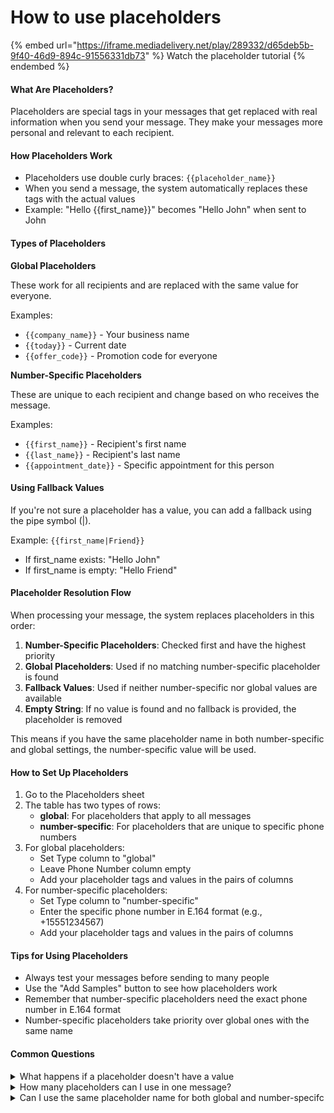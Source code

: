 # How to use placeholders

{% embed url="https://iframe.mediadelivery.net/play/289332/d65deb5b-9f40-46d9-894c-91556331db73" %}
Watch the placeholder tutorial
{% endembed %}

#### What Are Placeholders? <a href="#what-are-placeholders" id="what-are-placeholders"></a>

Placeholders are special tags in your messages that get replaced with real information when you send your message. They make your messages more personal and relevant to each recipient.

#### How Placeholders Work <a href="#how-placeholders-work" id="how-placeholders-work"></a>

* Placeholders use double curly braces: `{{placeholder_name}}`
* When you send a message, the system automatically replaces these tags with the actual values
* Example: "Hello \{{first\_name\}}" becomes "Hello John" when sent to John

#### Types of Placeholders <a href="#types-of-placeholders" id="types-of-placeholders"></a>

**Global Placeholders**

These work for all recipients and are replaced with the same value for everyone.

Examples:

* `{{company_name}}` - Your business name
* `{{today}}` - Current date
* `{{offer_code}}` - Promotion code for everyone

**Number-Specific Placeholders**

These are unique to each recipient and change based on who receives the message.

Examples:

* `{{first_name}}` - Recipient's first name
* `{{last_name}}` - Recipient's last name
* `{{appointment_date}}` - Specific appointment for this person

#### Using Fallback Values <a href="#using-fallback-values" id="using-fallback-values"></a>

If you're not sure a placeholder has a value, you can add a fallback using the pipe symbol (|).

Example: `{{first_name|Friend}}`

* If first\_name exists: "Hello John"
* If first\_name is empty: "Hello Friend"

#### Placeholder Resolution Flow <a href="#placeholder-resolution-flow" id="placeholder-resolution-flow"></a>

When processing your message, the system replaces placeholders in this order:

1. **Number-Specific Placeholders**: Checked first and have the highest priority
2. **Global Placeholders**: Used if no matching number-specific placeholder is found
3. **Fallback Values**: Used if neither number-specific nor global values are available
4. **Empty String**: If no value is found and no fallback is provided, the placeholder is removed

This means if you have the same placeholder name in both number-specific and global settings, the number-specific value will be used.

#### How to Set Up Placeholders <a href="#how-to-set-up-placeholders" id="how-to-set-up-placeholders"></a>

1. Go to the Placeholders sheet
2. The table has two types of rows:
   * **global**: For placeholders that apply to all messages
   * **number-specific**: For placeholders that are unique to specific phone numbers
3. For global placeholders:
   * Set Type column to "global"
   * Leave Phone Number column empty
   * Add your placeholder tags and values in the pairs of columns
4. For number-specific placeholders:
   * Set Type column to "number-specific"
   * Enter the specific phone number in E.164 format (e.g., +15551234567)
   * Add your placeholder tags and values in the pairs of columns

#### Tips for Using Placeholders <a href="#tips-for-using-placeholders" id="tips-for-using-placeholders"></a>

* Always test your messages before sending to many people
* Use the "Add Samples" button to see how placeholders work
* Remember that number-specific placeholders need the exact phone number in E.164 format
* Number-specific placeholders take priority over global ones with the same name

#### Common Questions

<details>

<summary>What happens if a placeholder doesn't have a value</summary>

The system follows the resolution flow: number-specific → global → fallback → empty string. If no value is found at any step, the placeholder is replaced with an empty string.

</details>

<details>

<summary>How many placeholders can I use in one message?</summary>

You can use as many as you need, but remember that messages have character limits.

</details>

<details>

<summary>Can I use the same placeholder name for both global and number-specifc</summary>

Yes. In this case, the number-specific value will be used for that recipient, while others will get the global value.

</details>

